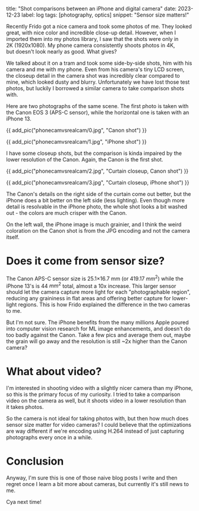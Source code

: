 title: "Shot comparisons between an iPhone and digital camera"
date: 2023-12-23
label: log
tags: [photography, optics]
snippet: "Sensor size matters!"

Recently Frido got a nice camera and took some photos of me. They looked great, with nice color and incredible close-up detail. However, when I imported them into my photos library, I saw that the shots were only in 2K (1920x1080). My phone camera consistently shoots photos in 4K, but doesn't look nearly as good. What gives?

We talked about it on a tram and took some side-by-side shots, him with his camera and me with my phone. Even from his camera's tiny LCD screen, the closeup detail in the camera shot was incredibly clear compared to mine, which looked dusty and blurry. Unfortunately we have lost those test photos, but luckily I borrowed a similar camera to take comparison shots with.

Here are two photographs of the same scene. The first photo is taken with the Canon EOS 3 (APS-C sensor), while the horizontal one is taken with an iPhone 13.

{{ add_pic("phonecamvsrealcam/0.jpg", "Canon shot") }}

{{ add_pic("phonecamvsrealcam/1.jpg", "iPhone shot") }}

I have some closeup shots, but the comparison is kinda impaired by the lower resolution of the Canon. Again, the Canon is the first shot. 

{{ add_pic("phonecamvsrealcam/2.jpg", "Curtain closeup, Canon shot") }}

{{ add_pic("phonecamvsrealcam/3.jpg", "Curtain closeup, iPhone shot") }}

The Canon's details on the right side of the curtain come out better, but the iPhone does a bit better on the left side (less lighting). Even though more detail is resolvable in the iPhone photo, the whole shot looks a bit washed out - the colors are much crisper with the Canon.

On the left wall, the iPhone image is much grainier, and I think the weird coloration on the Canon shot is from the JPG encoding and not the camera itself. 

# Does it come from sensor size? 

The Canon APS-C sensor size is 25.1×16.7 mm (or 419.17 $mm^2$) while the iPhone 13's is 44 $mm^2$ total, almost a 10x increase. This larger sensor should let the camera capture more light for each "photographable region", reducing any graininess in flat areas and offering better capture for lower-light regions. This is how Frido explained the difference in the two cameras to me. 

But I'm not sure. The iPhone benefits from the many millions Apple poured into computer vision research for ML image enhancements, and doesn't do too badly against the Canon. Take a few pics and average them out, maybe the grain will go away and the resolution is still ~2x higher than the Canon camera? 

# What about video?

I'm interested in shooting video with a slightly nicer camera than my iPhone, so this is the primary focus of my curiosity. I tried to take a comparison video on the camera as well, but it shoots video in a lower resolution than it takes photos.

So the camera is not ideal for taking photos with, but then how much does sensor size matter for video cameras? I could believe that the optimizations are way different if we're encoding using H.264 instead of just capturing photographs every once in a while.

# Conclusion

Anyway, I'm sure this is one of those naive blog posts I write and then regret once I learn a bit more about cameras, but currently it's still news to me.

Cya next time!